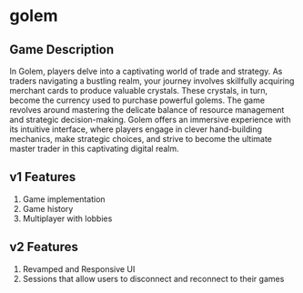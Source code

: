 # golem

## Game Description
In Golem, players delve into a captivating world of trade and strategy. As traders navigating a bustling realm, your journey involves skillfully acquiring merchant cards to produce valuable crystals. These crystals, in turn, become the currency used to purchase powerful golems. The game revolves around mastering the delicate balance of resource management and strategic decision-making. Golem offers an immersive experience with its intuitive interface, where players engage in clever hand-building mechanics, make strategic choices, and strive to become the ultimate master trader in this captivating digital realm.

## v1 Features
1. Game implementation
2. Game history
3. Multiplayer with lobbies

## v2 Features
1. Revamped and Responsive UI
2. Sessions that allow users to disconnect and reconnect to their games
